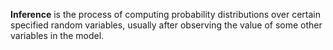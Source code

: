 **Inference** is the process of computing probability distributions over certain specified random variables, usually after observing the value of some other variables in the model.